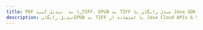 ---title: PDF را به  تبدیل کنیدTIFF، EPUB به TIFF مبدل رایگان یا Java SDKdescription: تبدیل رایگانEPUB به TIFF با استفاده از Java Cloud APIs & SDK همچنین اسناد PDF را در Cloud ایجاد، ویرایش و رندر کنید.---